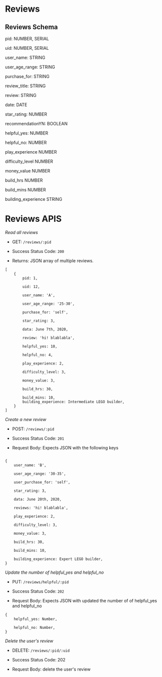 # Reviews

## Reviews Schema

pid: NUMBER, SERIAL

uid: NUMBER, SERIAL

user_name: STRING

user_age_range: STRING

purchase_for: STRING

review_title: STRING

review: STRING

date: DATE

star_rating: NUMBER

recommendationYN: BOOLEAN

helpful_yes: NUMBER

helpful_no: NUMBER

play_experience NUMBER

difficulty_level NUMBER

money_value NUMBER

build_hrs NUMBER

build_mins NUMBER
  
building_experience STRING


# Reviews APIS

_Read all reviews_

* GET: `/reviews/:pid`

* Success Status Code: `200`

* Returns: JSON array of multiple reviews. 

```
[ 
    { 
        pid: 1,
        
        uid: 12,

        user_name: 'A',
        
        user_age_range: '25-30',
        
        purchase_for: 'self',
        
        star_rating: 3,
        
        data: June 7th, 2020,
        
        review: 'hi! blablabla',
        
        helpful_yes: 10,
        
        helpful_no: 4,
        
        play_experience: 2,
        
        difficulty_level: 3,
        
        money_value: 3,
        
        build_hrs: 30,
        
        build_mins: 10,
        building_experience: Intermediate LEGO builder,
    } 
]
```
_Create a new review_

* POST: `/reviews/:pid`

* Success Status Code: `201`

* Request Body: Expects JSON with the following keys

```

{
    user_name: 'B',
    
    user_age_range: '30-35',
    
    user_purchase_for: 'self',
    
    star_rating: 3,
    
    data: June 20th, 2020,
    
    reviews: 'hi! blablabla',
    
    play_experience: 2,
    
    difficulty_level: 3,
    
    money_value: 3,
    
    build_hrs: 30,
    
    build_mins: 10,
    
    building_experience: Expert LEGO builder,
}

```

_Update the number of helpful_yes and helpful_no_

* PUT: `/reviews/helpful/:pid`

* Success Status Code: `202`

* Request Body: Expects JSON with updated the number of of helpful_yes and helpful_no

```
{ 
    helpful_yes: Number,

    helpful_no: Number,
}

```

_Delete the user's review_

* DELETE: `/reviews/:pid/:uid`

* Success Status Code: 202

* Request Body: delete the user's review




